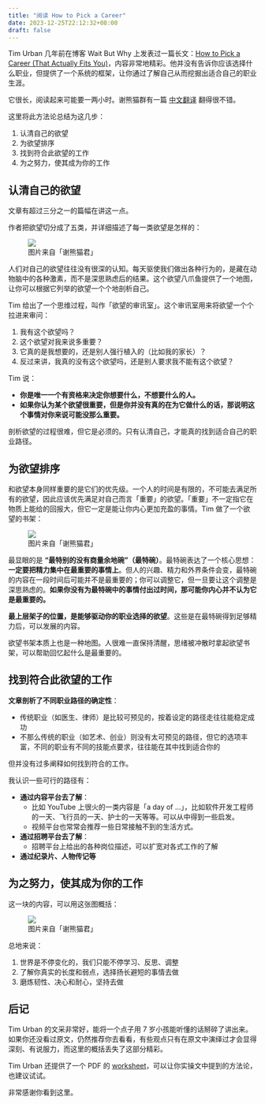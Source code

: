 ```yaml
---
title: "阅读 How to Pick a Career"
date: 2023-12-25T22:12:32+08:00
draft: false
---
```


Tim Urban 几年前在博客 Wait But Why 上发表过一篇长文：[How to Pick a Career (That Actually Fits You)](https://waitbutwhy.com/2018/04/picking-career.html)，内容非常地精彩。他并没有告诉你应该选择什么职业，但提供了一个系统的框架，让你通过了解自己从而挖掘出适合自己的职业生涯。

它很长，阅读起来可能要一两小时。谢熊猫群有一篇 [中文翻译](https://mp.weixin.qq.com/s/lbJr7-GxblWfzTf2CWTWYQ) 翻得很不错。

这里将此方法论总结为这几步：

1. 认清自己的欲望
2. 为欲望排序
3. 找到符合此欲望的工作
4. 为之努力，使其成为你的工作

## 认清自己的欲望

文章有超过三分之一的篇幅在讲这一点。

作者把欲望切分成了五类，并详细描述了每一类欲望是怎样的：

<figure>
  <img src="/image/2023/12/yearning-octopus.png">
  <figcaption>图片来自「谢熊猫君」</figcaption>
</figure>

人们对自己的欲望往往没有很深的认知。每天驱使我们做出各种行为的，是藏在动物脑中的各种激素，而不是深思熟虑后的结果。这个欲望八爪鱼提供了一个地图，让你可以根据它列举的欲望一个个地剖析自己。

Tim 给出了一个思维过程，叫作「欲望的审讯室」。这个审讯室用来将欲望一个个拉进来审问：

1. 我有这个欲望吗？
2. 这个欲望对我来说多重要？
3. 它真的是我想要的，还是别人强行植入的（比如我的家长）？
4. 反过来讲，我真的没有这个欲望吗，还是别人要求我不能有这个欲望？

Tim 说：

- **你是唯一一个有资格来决定你想要什么，不想要什么的人。**
- **如果你认为某个欲望很重要，但是你并没有真的在为它做什么的话，那说明这个事情对你来说可能没那么重要。**

剖析欲望的过程很难，但它是必须的。只有认清自己，才能真的找到适合自己的职业路径。

## 为欲望排序

和欲望本身同样重要的是它们的优先级。一个人的时间是有限的，不可能去满足所有的欲望，因此应该优先满足对自己而言「重要」的欲望。「重要」不一定指它在物质上能给的回报大，但它一定是能让你内心更加充盈的事情。Tim 做了一个欲望的书架：

<figure>
  <img src="/image/2023/12/yearning-bookshelf.png">
  <figcaption>图片来自「谢熊猫君」</figcaption>
</figure>

最显眼的是 **“最特别的没有商量余地碗”（最特碗）**。最特碗表达了一个核心思想：**一定要把精力集中在最重要的事情上**。但人的兴趣、精力和外界条件会变，最特碗的内容在一段时间后可能并不是最重要的；你可以调整它，但一旦要让这个调整是深思熟虑的。**如果你没有为最特碗中的事情付出过时间，那可能你内心并不认为它是最重要的。**

**最上层架子的位置，是能够驱动你的职业选择的欲望**。这些是在最特碗得到足够精力后，可以发展的内容。

欲望书架本质上也是一种地图。人很难一直保持清醒，思绪被冲散时拿起欲望书架，可以帮助回忆起什么是最重要的。

## 找到符合此欲望的工作

**文章剖析了不同职业路径的确定性**：

- 传统职业（如医生、律师）是比较可预见的，按着设定的路径走往往能稳定成功
- 不那么传统的职业（如艺术、创业）则没有太可预见的路径，但它的选项丰富，不同的职业有不同的技能点要求，往往能在其中找到适合你的

但并没有过多阐释如何找到符合的工作。

我认识一些可行的路径有：

- **通过内容平台去了解**：
    - 比如 YouTube 上很火的一类内容是「a day of ...」，比如软件开发工程师的一天、飞行员的一天、护士的一天等等。可以从中得到一些启发。
    - 视频平台也常常会推荐一些日常接触不到的生活方式。
- **通过招聘平台去了解**：
    - 招聘平台上给出的各种岗位描述，可以扩宽对各式工作的了解
- **通过纪录片、人物传记等**

## 为之努力，使其成为你的工作

这一块的内容，可以用这张图概括：

<figure>
  <img src="/image/2023/12/loop.png">
  <figcaption>图片来自「谢熊猫君」</figcaption>
</figure>

总地来说：

1. 世界是不停变化的，我们只能不停学习、反思、调整
2. 了解你真实的长度和弱点，选择扬长避短的事情去做
3. 磨炼韧性、决心和耐心，坚持去做

## 后记

Tim Urban 的文采非常好，能将一个点子用 7 岁小孩能听懂的话掰碎了讲出来。如果你还没看过原文，仍然推荐你去看看，有些观点只有在原文中演绎过才会显得深刻、有说服力，而这里的概括丢失了这部分精彩。

Tim Urban 还提供了一个 PDF 的 [worksheet](https://waitbutwhy.com/wp-content/uploads/2018/04/WBW_Career-Path_Worksheet-v4.pdf)，可以让你实操文中提到的方法论，也建议试试。

非常感谢你看到这里。
